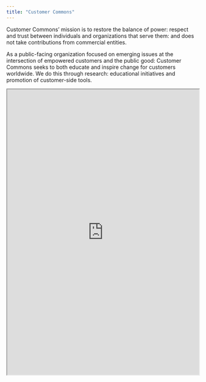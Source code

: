 ```yaml
---
title: "Customer Commons"
---
```


Customer Commons’ mission is to restore the balance of power: respect and trust between individuals and organizations that serve them: and does not take contributions from commercial entities. 

As a public-facing organization focused on emerging issues at the intersection of empowered customers and the public good: Customer Commons seeks to both educate and inspire change for customers worldwide. We do this through research: educational initiatives and promotion of customer-side tools.

<iframe height="750" width="100%" src="https://ewelton.github.io/ktest/wiki.html#Customer%20Commons"></iframe>
